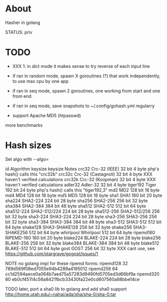 # About

Hasher in golang

STATUS: priv


# TODO

* XXX 1: in dict mode it makes sense to try reverse of each input line

* if ran in random mode, spawn X goroutines (?) that work independently,
    to use max cpu by one app

* if ran in seq mode, spawn 2 goroutines, one working from start and one from end.

* if ran in seq mode, save snapshots to ~/.config/gohash.yml regularry


* support Apache MD5 (htpasswd)


more benchmarks




# Hash sizes

Set algo with --algo=<id>

id          Algorithm           keysize  keysize        Notes
crc32       Crc-32 (IEEE)       32 bit   4 byte         php's hash() calls this "crc32b"
crc32c      Crc-32 (Castagnoli) 32 bit   4 byte         XXX haven't verified calculations
crc32k      Crc-32 (Koopman)    32 bit   4 byte         XXX haven't verified calculations
adler32     Adler-32            32 bit   4 byte
tiger192    Tiger               192 bit  24 byte        php's hash() calls this "tiger192,3"
md2         MD2                 128 bit  16 byte
md4         MD4                 128 bit  16 byte
md5         MD5                 128 bit  16 byte
sha1        SHA1                160 bit  20 byte
sha224      SHA2-224            224 bit  28 byte
sha256      SHA2-256            256 bit  32 byte
sha384      SHA2-384            384 bit  48 byte
sha512      SHA2-512            512 bit  64 byte
sha512-224  SHA2-512/224        224 bit  28 byte
sha512-256  SHA2-512/256        256 bit  32 byte
sha3-224    SHA3-224            224 bit  28 byte
sha3-256    SHA3-256            256 bit  32 byte
sha3-384    SHA3-384            384 bit  48 byte
sha3-512    SHA3-512            512 bit  64 byte
shake128    SHA3-SHAKE128       256 bit  32 byte
shake256    SHA3-SHAKE256       512 bit  64 byte
whirlpool   Whirlpool           512 bit  64 byte
ripemd160   RIPEMD-160          160 bit  20 byte
blake224    BLAKE-224           224 bit  28 byte
blake256    BLAKE-256           256 bit  32 byte
blake384    BLAKE-384           384 bit  48 byte
blake512    BLAKE-512           512 bit  64 byte
gost        GOST                256 bit  32 byte        XXX cant use, see https://github.com/stargrave/gogost/issues/1



NOTE no golang impl for these ripemd forms:
ripemd128     32 789d569f08ed7055e94b4289a4195012
ripemd256     64 cc1d2594aece0a064b7aed75a57283d9490fd5705ed3d66bf9a
ripemd320     80 eb0cf45114c56a8421fbcb33430fa22e0cd607560a88bbe14ce


TODO later, port a sha0 lib to golang and add sha0 support
    http://home.utah.edu/~nahaj/ada/sha/sha-0/sha-0.tar
